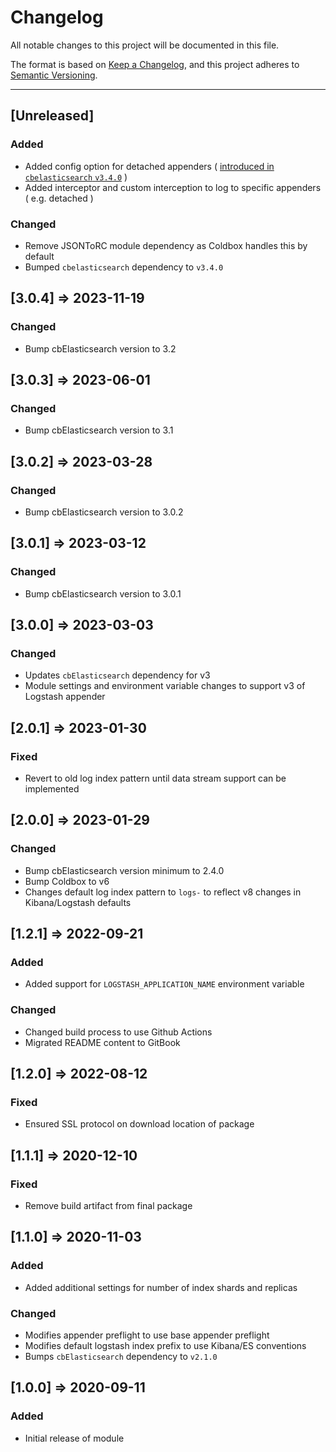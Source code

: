 # Changelog

All notable changes to this project will be documented in this file.

The format is based on [Keep a Changelog](https://keepachangelog.com/en/1.0.0/),
and this project adheres to [Semantic Versioning](https://semver.org/spec/v2.0.0.html).

----

## [Unreleased]

### Added

* Added config option for detached appenders ( [introduced in `cbelasticsearch` `v3.4.0`](https://cbelasticsearch.ortusbooks.com/logging#detached-appenders) )
* Added interceptor and custom interception to log to specific appenders ( e.g. detached )

### Changed

* Remove JSONToRC module dependency as Coldbox handles this by default
* Bumped `cbelasticsearch` dependency to `v3.4.0`

## [3.0.4] => 2023-11-19

### Changed

* Bump cbElasticsearch version to 3.2

## [3.0.3] => 2023-06-01

### Changed

* Bump cbElasticsearch version to 3.1

## [3.0.2] => 2023-03-28

### Changed

* Bump cbElasticsearch version to 3.0.2

## [3.0.1] => 2023-03-12

### Changed

* Bump cbElasticsearch version to 3.0.1

## [3.0.0] => 2023-03-03

### Changed

* Updates `cbElasticsearch` dependency for v3
* Module settings and environment variable changes to support v3 of Logstash appender

## [2.0.1] => 2023-01-30

### Fixed

* Revert to old log index pattern until data stream support can be implemented

## [2.0.0] => 2023-01-29

### Changed

* Bump cbElasticsearch version minimum to 2.4.0
* Bump Coldbox to v6
* Changes default log index pattern to `logs-` to reflect v8 changes in Kibana/Logstash defaults

## [1.2.1] => 2022-09-21

### Added

* Added support for `LOGSTASH_APPLICATION_NAME` environment variable

### Changed

* Changed build process to use Github Actions
* Migrated README content to GitBook

## [1.2.0] => 2022-08-12

### Fixed

* Ensured SSL protocol on download location of package

## [1.1.1] => 2020-12-10

### Fixed

* Remove build artifact from final package

## [1.1.0] => 2020-11-03

### Added

* Added additional settings for number of index shards and replicas

### Changed

* Modifies appender preflight to use base appender preflight
* Modifies default logstash index prefix to use Kibana/ES conventions
* Bumps `cbElasticsearch` dependency to `v2.1.0`

## [1.0.0] => 2020-09-11

### Added

* Initial release of module
